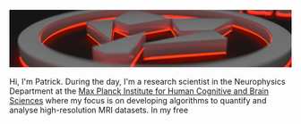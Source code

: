 ![splash](wlSplash2Small.jpg)

Hi, I'm Patrick. During the day, I'm a research scientist in the Neurophysics Department at the [Max Planck Institute for Human Cognitive and Brain Sciences](https://www.cbs.mpg.de/en) where my focus is on developing algorithms to quantify and analyse high-resolution MRI datasets.
In my free
